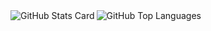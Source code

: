 <!--
### Hi there 👋
-->

<!--
**tetsuwo/tetsuwo** is a ✨ _special_ ✨ repository because its `README.md` (this file) appears on your GitHub profile.

Here are some ideas to get you started:

- 🔭 I’m currently working on ...
- 🌱 I’m currently learning ...
- 👯 I’m looking to collaborate on ...
- 🤔 I’m looking for help with ...
- 💬 Ask me about ...
- 📫 How to reach me: ...
- 😄 Pronouns: ...
- ⚡ Fun fact: ...
-->

<!--
![GitHub Stats Card](https://github-readme-stats.vercel.app/api?username=tetsuwo)
![GitHub Top Languages](https://github-readme-stats.vercel.app/api/top-langs/?username=tetsuwo)
-->

<a href="https://github.com/anuraghazra/github-readme-stats">
  <img alt="GitHub Stats Card" align="left" src="https://github-readme-stats.vercel.app/api?username=tetsuwo&count_private=false&show_icons=true" />
</a>
<a href="https://github.com/anuraghazra/github-readme-stats">
  <img alt="GitHub Top Languages" align="left" src="https://github-readme-stats.vercel.app/api/top-langs/?username=tetsuwo" />
</a>
